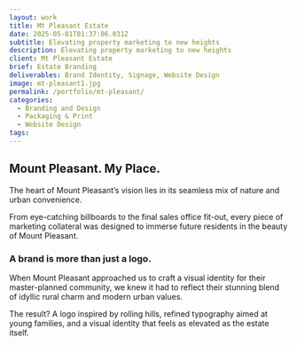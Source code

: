 ```yaml
---
layout: work
title: Mt Pleasant Estate
date: 2025-05-01T01:37:06.031Z
subtitle: Elevating property marketing to new heights
description: Elevating property marketing to new heights
client: Mt Pleasant Estate
brief: Estate Branding
deliverables: Brand Identity, Signage, Website Design
image: mt-pleasant1.jpg
permalink: /portfolio/mt-pleasant/
categories:
  - Branding and Design
  - Packaging & Print
  - Website Design
tags:
---
```


## Mount Pleasant. My Place.

The heart of Mount Pleasant’s vision lies in its seamless mix of nature and urban convenience.

From eye-catching billboards to the final sales office fit-out, every piece of marketing collateral was designed to immerse future residents in the beauty of Mount Pleasant.

### A brand is more than just a logo.

When Mount Pleasant approached us to craft a visual identity for their master-planned community, we knew it had to reflect their stunning blend of idyllic rural charm and modern urban values.

The result? A logo inspired by rolling hills, refined typography aimed at young families, and a visual identity that feels as elevated as the estate itself.